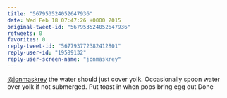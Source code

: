 ```yaml
---
title: "567953524052647936"
date: Wed Feb 18 07:47:26 +0000 2015
original-tweet-id: "567953524052647936"
retweets: 0
favorites: 0
reply-tweet-id: "567793772382412801"
reply-user-id: "19589132"
reply-user-screen-name: "jonmaskrey"
---
```

<a href="https://twitter.com/jonmaskrey">@jonmaskrey</a> the water should just cover yolk. Occasionally spoon water over yolk if not submerged. Put toast in when pops bring egg out Done
